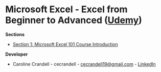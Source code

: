 # Microsoft Excel - Excel from Beginner to Advanced ([Udemy](https://www.udemy.com/course/microsoft-excel-2013-from-beginner-to-advanced-and-beyond/))

**Sections**

- [Section 1: Microsoft Excel 101 Course Introduction](/Section%201%3A%20Microsoft%20Excel%20101%20Course%20Introduction/README.md)

**Developer**

- Caroline Crandell - cecrandell - cecrandell19@gmail.com - [LinkedIn](https://www.linkedin.com/in/carolinecrandell/)

